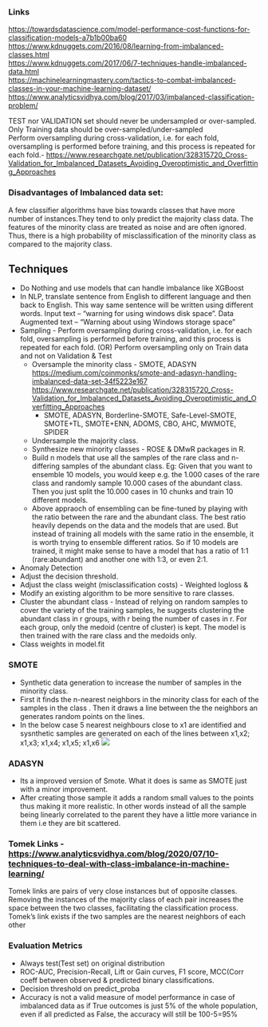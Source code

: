 ### Links
https://towardsdatascience.com/model-performance-cost-functions-for-classification-models-a7b1b00ba60 <br/>
https://www.kdnuggets.com/2016/08/learning-from-imbalanced-classes.html <br/>
https://www.kdnuggets.com/2017/06/7-techniques-handle-imbalanced-data.html <br/>
https://machinelearningmastery.com/tactics-to-combat-imbalanced-classes-in-your-machine-learning-dataset/ <br/>
https://www.analyticsvidhya.com/blog/2017/03/imbalanced-classification-problem/ <br/>

TEST nor VALIDATION set should never be undersampled or over-sampled. Only Training data should be over-sampled/under-sampled <br/>
Perform oversampling during cross-validation, i.e. for each fold, oversampling is performed before training, and this process is repeated for each fold.- https://www.researchgate.net/publication/328315720_Cross-Validation_for_Imbalanced_Datasets_Avoiding_Overoptimistic_and_Overfitting_Approaches <br/>

### Disadvantages of Imbalanced data set:
A few classifier algorithms have bias towards classes that have more number of instances.They tend to only predict the majority class data.
The features of the minority class are treated as noise and are often ignored. Thus, there is a high probability of misclassification of the minority class as compared to the majority class.

## Techniques
* Do Nothing and use models that can handle imbalance like XGBoost
* In NLP, translate sentence from English to different language and then back to English. This way same sentence will be written using different words. Input text  – “warning for using windows disk space”. Data Augmented text – “Warning about using Windows storage space”
* Sampling - Perform oversampling during cross-validation, i.e. for each fold, oversampling is performed before training, and this process is repeated for each fold. (OR) Perform oversampling only on Train data and not on Validation & Test
  * Oversample the minority class - SMOTE, ADASYN https://medium.com/coinmonks/smote-and-adasyn-handling-imbalanced-data-set-34f5223e167   https://www.researchgate.net/publication/328315720_Cross-Validation_for_Imbalanced_Datasets_Avoiding_Overoptimistic_and_Overfitting_Approaches
    * SMOTE, ADASYN, Borderline-SMOTE, Safe-Level-SMOTE, SMOTE+TL, SMOTE+ENN, ADOMS, CBO, AHC, MWMOTE, SPIDER
  * Undersample the majority class.
  * Synthesize new minority classes - ROSE & DMwR packages in R.
  * Build n models that use all the samples of the rare class and n-differing samples of the abundant class. Eg: Given that you want to ensemble 10 models, you would keep e.g. the 1.000 cases of the rare class and randomly sample 10.000 cases of the abundant class. Then you just split the 10.000 cases in 10 chunks and train 10 different models.
  * Above appraoch of ensembling can be fine-tuned by playing with the ratio between the rare and the abundant class. The best ratio  heavily depends on the data and the models that are used. But instead of training all models with the same ratio in the ensemble, it is worth trying to ensemble different ratios.  So if 10 models are trained, it might make sense to have a model that has a ratio of 1:1 (rare:abundant) and another one with 1:3, or even 2:1.
* Anomaly Detection
* Adjust the decision threshold.
* Adjust the class weight (misclassification costs) - Weighted logloss & 
* Modify an existing algorithm to be more sensitive to rare classes.
* Cluster the abundant class - Instead of relying on random samples to cover the variety of the training samples, he suggests clustering the abundant class in r groups, with r being the number of cases in r. For each group, only the medoid (centre of cluster) is kept. The model is then trained with the rare class and the medoids only.
* Class weights in model.fit

### SMOTE
* Synthetic data generation to increase the number of samples in the minority class.
* First it finds the n-nearest neighbors in the minority class for each of the samples in the class . Then it draws a line between the the neighbors an generates random points on the lines.
* In the below case 5 nearest neighbours close to x1 are identified and sysnthetic samples are generated on each of the lines between x1,x2; x1,x3; x1,x4; x1,x5; x1,x6
![](https://cdn-images-1.medium.com/max/800/1*6UFpLFl59O9e3e38ffTXJQ.png)

### ADASYN 
* Its a improved version of Smote. What it does is same as SMOTE just with a minor improvement.
* After creating those sample it adds a random small values to the points thus making it more realistic. In other words instead of all the sample being linearly correlated to the parent they have a little more variance in them i.e they are bit scattered.

### Tomek Links - https://www.analyticsvidhya.com/blog/2020/07/10-techniques-to-deal-with-class-imbalance-in-machine-learning/
Tomek links are pairs of very close instances but of opposite classes. Removing the instances of the majority class of each pair increases the space between the two classes, facilitating the classification process.
Tomek’s link exists if the two samples are the nearest neighbors of each other


### Evaluation Metrics
* Always test(Test set) on original distribution 
* ROC-AUC, Precision-Recall, Lift or Gain curves, F1 score, MCC(Corr coeff between observed & predicted binary classifications.
* Decision threshold on predict_proba
* Accuracy is not a valid measure of model performance in case of imbalanced data as if True outcomes is just 5% of the whole population, even if all predicted as False, the accuracy will still be 100-5=95%





